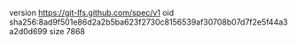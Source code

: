 version https://git-lfs.github.com/spec/v1
oid sha256:8ad9f501e86d2a2b5ba623f2730c8156539af30708b07d7f2e5f44a3a2d0d699
size 7868
